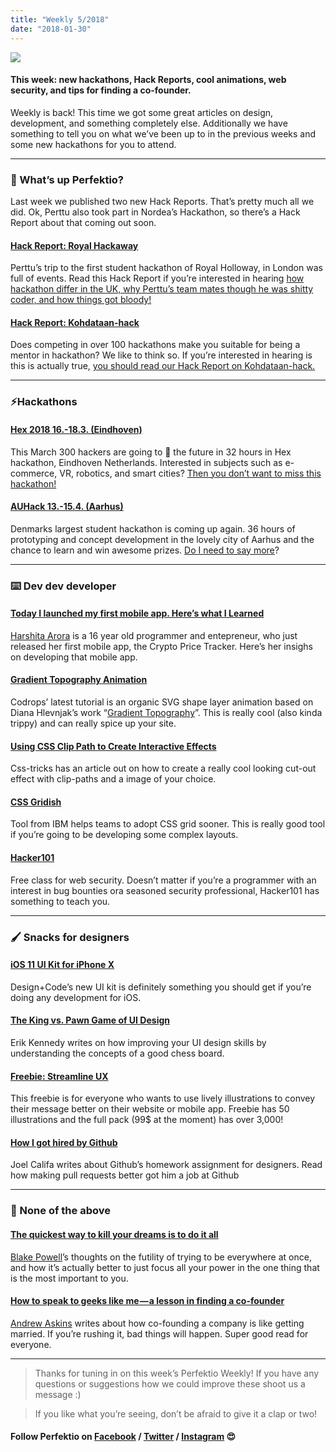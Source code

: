 ```yaml
---
title: "Weekly 5/2018"
date: "2018-01-30"
---
```


![](http://www.xn--lhteenlahti-l8a.fi/wp-content/uploads/2018/09/2e6b8-16iq5p7sbcd9iydevq-vl0w.png)

#### This week: new hackathons, Hack Reports, cool animations, web security, and tips for finding a co-founder.

Weekly is back! This time we got some great articles on design, development, and something completely else. Additionally we have something to tell you on what we’ve been up to in the previous weeks and some new hackathons for you to attend.

* * *

### 🧐 What’s up Perfektio?

Last week we published two new Hack Reports. That’s pretty much all we did. Ok, Perttu also took part in Nordea’s Hackathon, so there’s a Hack Report about that coming out soon.

#### [Hack Report: Royal Hackaway](https://medium.com/perfektio/hack-report-royal-hackaway-ac7f55211458)

Perttu’s trip to the first student hackathon of Royal Holloway, in London was full of events. Read this Hack Report if you’re interested in hearing [how hackathon differ in the UK, why Perttu’s team mates though he was shitty coder, and how things got bloody!](https://medium.com/perfektio/hack-report-royal-hackaway-ac7f55211458)

#### [Hack Report: Kohdataan-hack](https://medium.com/perfektio/hack-report-kohdataan-hack-a127f5f26f8a)

Does competing in over 100 hackathons make you suitable for being a mentor in hackathon? We like to think so. If you’re interested in hearing is this is actually true, [you should read our Hack Report on Kohdataan-hack.](https://medium.com/perfektio/hack-report-kohdataan-hack-a127f5f26f8a)

* * *

### ⚡️Hackathons

#### [Hex 2018 16.-18.3. (Eindhoven)](https://joinhex.com/)

This March 300 hackers are going to 🐝 the future in 32 hours in Hex hackathon, Eindhoven Netherlands. Interested in subjects such as e-commerce, VR, robotics, and smart cities? [Then you don’t want to miss this hackathon!](https://joinhex.com/)

#### [AUHack 13.-15.4. (Aarhus)](https://auhack.org/)

Denmarks largest student hackathon is coming up again. 36 hours of prototyping and concept development in the lovely city of Aarhus and the chance to learn and win awesome prizes. [Do I need to say more](https://auhack.org/)?

* * *

### ⌨️ Dev dev developer

#### [Today I launched my first mobile app. Here’s what I Learned](https://medium.freecodecamp.org/today-i-launched-my-first-mobile-app-heres-what-i-learned-6fc25c14eee6)

[Harshita Arora](https://medium.com/u/680a083e49e3) is a 16 year old programmer and entepreneur, who just released her first mobile app, the Crypto Price Tracker. Here’s her insighs on developing that mobile app.

#### [Gradient Topography Animation](https://tympanus.net/codrops/2018/01/24/gradient-topography-animation/)

Codrops’ latest tutorial is an organic SVG shape layer animation based on Diana Hlevnjak’s work “[Gradient Topography](https://polarvectors.com/shop/textures/gradient-topography/)”. This is really cool (also kinda trippy) and can really spice up your site.

#### [Using CSS Clip Path to Create Interactive Effects](https://css-tricks.com/using-css-clip-path-create-interactive-effects/)

Css-tricks has an article out on how to create a really cool looking cut-out effect with clip-paths and a image of your choice.

#### [CSS Gridish](https://github.com/ibm/css-gridish)

Tool from IBM helps teams to adopt CSS grid sooner. This is really good tool if you’re going to be developing some complex layouts.

#### [Hacker101](https://www.hacker101.com/)

Free class for web security. Doesn’t matter if you’re a programmer with an interest in bug bounties ora seasoned security professional, Hacker101 has something to teach you.

* * *

### 🖌 Snacks for designers

#### [iOS 11 UI Kit for iPhone X](https://designcode.io/ios11-ui-kit)

Design+Code’s new UI kit is definitely something you should get if you’re doing any development for iOS.

#### [The King vs. Pawn Game of UI Design](https://alistapart.com/article/the-king-vs-pawn-game-of-ui-design)

Erik Kennedy writes on how improving your UI design skills by understanding the concepts of a good chess board.

#### [Freebie: Streamline UX](http://www.streamlineicons.com/ux/)

This freebie is for everyone who wants to use lively illustrations to convey their message better on their website or mobile app. Freebie has 50 illustrations and the full pack (99$ at the moment) has over 3,000!

#### [How I got hired by Github](http://joelcalifa.com/blog/how-i-got-hired-by-github/)

Joel Califa writes about Github’s homework assignment for designers. Read how making pull requests better got him a job at Github

* * *

### 👻 None of the above

#### [The quickest way to kill your dreams is to do it all](https://medium.com/the-mission/the-quickest-way-to-kill-your-dreams-is-to-do-it-all-b78cbc0a13b)

[Blake Powell](https://medium.com/u/d0feb9cb177b)’s thoughts on the futility of trying to be everywhere at once, and how it’s actually better to just focus all your power in the one thing that is the most important to you.

#### [How to speak to geeks like me — a lesson in finding a co-founder](https://medium.com/swlh/how-to-find-a-technical-co-founder-dffea3954d2f)

[Andrew Askins](https://medium.com/u/25cc8a91da6b) writes about how co-founding a company is like getting married. If you’re rushing it, bad things will happen. Super good read for everyone.

* * *

> Thanks for tuning in on this week’s Perfektio Weekly! If you have any questions or suggestions how we could improve these shoot us a message :)

> If you like what you’re seeing, don’t be afraid to give it a clap or two!

#### Follow Perfektio on [Facebook](https://www.facebook.com/PerfektioOy/) / [Twitter](https://twitter.com/perfektio) / [Instagram](https://www.instagram.com/weareperfektio/) 😍
